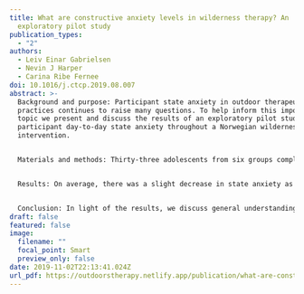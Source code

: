 ```yaml
---
title: What are constructive anxiety levels in wilderness therapy? An
  exploratory pilot study
publication_types:
  - "2"
authors:
  - Leiv Einar Gabrielsen
  - Nevin J Harper
  - Carina Ribe Fernee
doi: 10.1016/j.ctcp.2019.08.007
abstract: >-
  Background and purpose: Participant state anxiety in outdoor therapeutic
  practices continues to raise many questions. To help inform this important
  topic we present and discuss the results of an exploratory pilot study on
  participant day-to-day state anxiety throughout a Norwegian wilderness therapy
  intervention.


  Materials and methods: Thirty-three adolescents from six groups completed a total of 251 state sections of the State-Trait Anxiety Inventory.


  Results: On average, there was a slight decrease in state anxiety as the program progressed and a significant reduction in anxiety between the first and final days. The between-subject range was large, and boys reported significantly lower anxiety than did girls.


  Conclusion: In light of the results, we discuss general understandings of day-to-day state anxiety, gender differences, group differences, the perception of risk, and the relationship between perceived autonomy and state anxiety. The paper concludes with implications for the outdoor therapy field at large.
draft: false
featured: false
image:
  filename: ""
  focal_point: Smart
  preview_only: false
date: 2019-11-02T22:13:41.024Z
url_pdf: https://outdoorstherapy.netlify.app/publication/what-are-constructive-anxiety-levels-in-wilderness-therapy-an-exploratory-pilot-study/10.Gabrielsen2019.pdf
---
```

